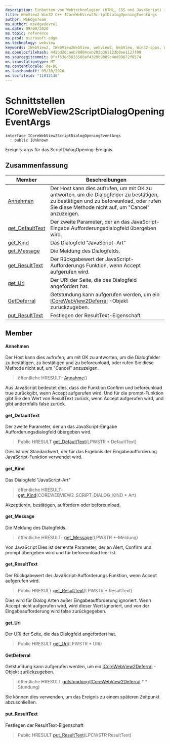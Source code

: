 ```yaml
---
description: Einbetten von Webtechnologien (HTML, CSS und JavaScript) in ihre systemeigenen Anwendungen mit dem Microsoft Edge WebView2-Steuerelement
title: WebView2 Win32 C++ ICoreWebView2ScriptDialogOpeningEventArgs
author: MSEdgeTeam
ms.author: msedgedevrel
ms.date: 09/09/2020
ms.topic: reference
ms.prod: microsoft-edge
ms.technology: webview
keywords: IWebView2, IWebView2WebView, webview2, WebView, Win32-apps, Win32, Edge, ICoreWebView2, ICoreWebView2Controller, Browser-Steuerelement, Edge-HTML, ICoreWebView2ScriptDialogOpeningEventArgs
ms.openlocfilehash: 442bd26caeb78804ceb202b302123b0ee1127f09
ms.sourcegitcommit: 0faf538d5033508af4320b9b89c4ed99872f0574
ms.translationtype: MT
ms.contentlocale: de-DE
ms.lasthandoff: 09/10/2020
ms.locfileid: "11012136"
---
```

# Schnittstellen ICoreWebView2ScriptDialogOpeningEventArgs 

```
interface ICoreWebView2ScriptDialogOpeningEventArgs
  : public IUnknown
```

Ereignis-args für das ScriptDialogOpening-Ereignis.

## Zusammenfassung

 Member                        | Beschreibungen
--------------------------------|---------------------------------------------
[Annehmen](#accept) | Der Host kann dies aufrufen, um mit OK zu antworten, um die Dialogfelder zu bestätigen, zu bestätigen und zu beforeunload, oder rufen Sie diese Methode nicht auf, um "Cancel" anzuzeigen.
[get_DefaultText](#get_defaulttext) | Der zweite Parameter, der an das JavaScript-Eingabe Aufforderungsdialogfeld übergeben wird.
[get_Kind](#get_kind) | Das Dialogfeld "JavaScript-Art"
[get_Message](#get_message) | Die Meldung des Dialogfelds.
[get_ResultText](#get_resulttext) | Der Rückgabewert der JavaScript-Aufforderungs Funktion, wenn Accept aufgerufen wird.
[get_Uri](#get_uri) | Der URI der Seite, die das Dialogfeld angefordert hat.
[GetDeferral](#getdeferral) | Getstundung kann aufgerufen werden, um ein [ICoreWebView2Deferral](icorewebview2deferral.md) -Objekt zurückzugeben.
[put_ResultText](#put_resulttext) | Festlegen der ResultText-Eigenschaft

## Member

#### Annehmen 

Der Host kann dies aufrufen, um mit OK zu antworten, um die Dialogfelder zu bestätigen, zu bestätigen und zu beforeunload, oder rufen Sie diese Methode nicht auf, um "Cancel" anzuzeigen.

> öffentliche HRESULT- [Annahme](#accept)()

Aus JavaScript bedeutet dies, dass die Funktion Confirm und beforeunload true zurückgibt, wenn Accept aufgerufen wird. Und für die prompt-Funktion gibt Sie den Wert von ResultText zurück, wenn Accept aufgerufen wird, und gibt andernfalls false zurück.

#### get_DefaultText 

Der zweite Parameter, der an das JavaScript-Eingabe Aufforderungsdialogfeld übergeben wird.

> Public HRESULT [get_DefaultText](#get_defaulttext)(LPWSTR * DefaultText)

Dies ist der Standardwert, der für das Ergebnis der Eingabeaufforderung JavaScript-Funktion verwendet wird.

#### get_Kind 

Das Dialogfeld "JavaScript-Art"

> öffentliche HRESULT- [get_Kind](#get_kind)(COREWEBVIEW2_SCRIPT_DIALOG_KIND * Art)

Akzeptieren, bestätigen, auffordern oder beforeunload.

#### get_Message 

Die Meldung des Dialogfelds.

> öffentliche HRESULT- [get_Message](#get_message)(LPWSTR *-Meldung)

Von JavaScript Dies ist der erste Parameter, der an Alert, Confirm und prompt übergeben wird und für beforeunload leer ist.

#### get_ResultText 

Der Rückgabewert der JavaScript-Aufforderungs Funktion, wenn Accept aufgerufen wird.

> Public HRESULT [get_ResultText](#get_resulttext)(LPWSTR * ResultText)

Dies wird für Dialog Arten außer Eingabeaufforderung ignoriert. Wenn Accept nicht aufgerufen wird, wird dieser Wert ignoriert, und von der Eingabeaufforderung wird false zurückgegeben.

#### get_Uri 

Der URI der Seite, die das Dialogfeld angefordert hat.

> Public HRESULT [get_Uri](#get_uri)(LPWSTR * URI)

#### GetDeferral 

Getstundung kann aufgerufen werden, um ein [ICoreWebView2Deferral](icorewebview2deferral.md) -Objekt zurückzugeben.

> öffentliche HRESULT [getstundung](#getdeferral)([ICoreWebView2Deferral](icorewebview2deferral.md) * * Stundung)

Sie können dies verwenden, um das Ereignis zu einem späteren Zeitpunkt abzuschließen.

#### put_ResultText 

Festlegen der ResultText-Eigenschaft

> Public HRESULT [put_ResultText](#put_resulttext)(LPCWSTR ResultText)

